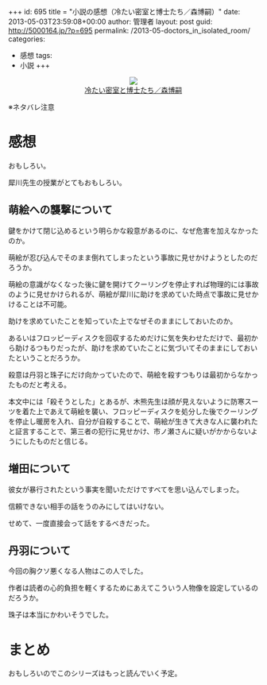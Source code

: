 +++
id: 695
title = "小説の感想（冷たい密室と博士たち／森博嗣）"
date: 2013-05-03T23:59:08+00:00
author: 管理者
layout: post
guid: http://5000164.jp/?p=695
permalink: /2013-05-doctors_in_isolated_room/
categories:
  - 感想
tags:
  - 小説
+++
<div style="text-align: center;">
  <a href="http://www.amazon.co.jp/gp/product/4062645602/ref=as_li_ss_il?ie=UTF8&#038;camp=247&#038;creative=7399&#038;creativeASIN=4062645602&#038;linkCode=as2&#038;tag=5000164-22"><img border="0" src="http://ws-fe.amazon-adsystem.com/widgets/q?_encoding=UTF8&#038;ASIN=4062645602&#038;Format=_SL160_&#038;ID=AsinImage&#038;MarketPlace=JP&#038;ServiceVersion=20070822&#038;WS=1&#038;tag=5000164-22" /><br /><span>冷たい密室と博士たち／森博嗣</span></a><img src="http://ir-jp.amazon-adsystem.com/e/ir?t=5000164-22&#038;l=as2&#038;o=9&#038;a=4062645602" width="1" height="1" border="0" alt="" style="border:none !important; margin:0px !important;" />
</div>

※ネタバレ注意

# 感想

おもしろい。
  
犀川先生の授業がとてもおもしろい。

## 萌絵への襲撃について

鍵をかけて閉じ込めるという明らかな殺意があるのに、なぜ危害を加えなかったのか。
  
萌絵が忍び込んでそのまま倒れてしまったという事故に見せかけようとしたのだろうか。
  
萌絵の意識がなくなった後に鍵を開けてクーリングを停止すれば物理的には事故のように見せかけられるが、萌絵が犀川に助けを求めていた時点で事故に見せかけることは不可能。
  
助けを求めていたことを知っていた上でなぜそのままにしておいたのか。
  
あるいはフロッピーディスクを回収するためだけに気を失わせただけで、最初から助けるつもりだったが、助けを求めていたことに気づいてそのままにしておいたということだろうか。
  
殺意は丹羽と珠子にだけ向かっていたので、萌絵を殺すつもりは最初からなかったものだと考える。
  
本文中には「殺そうとした」とあるが、木熊先生は顔が見えないように防寒スーツを着た上であえて萌絵を襲い、フロッピーディスクを処分した後でクーリングを停止し暖房を入れ、自分が自殺することで、萌絵が生きて大きな人に襲われたと証言することで、第三者の犯行に見せかけ、市ノ瀬さんに疑いがかからないようにしたものだと信じる。

## 増田について

彼女が暴行されたという事実を聞いただけですべてを思い込んでしまった。
  
信頼できない相手の話をうのみにしてはいけない。
  
せめて、一度直接会って話をするべきだった。

## 丹羽について

今回の胸クソ悪くなる人物はこの人でした。
  
作者は読者の心的負担を軽くするためにあえてこういう人物像を設定しているのだろうか。
  
珠子は本当にかわいそうでした。

# まとめ

おもしろいのでこのシリーズはもっと読んでいく予定。